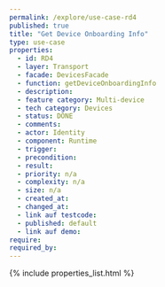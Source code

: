 ```yaml
---
permalink: /explore/use-case-rd4
published: true
title: "Get Device Onboarding Info"
type: use-case
properties:
  - id: RD4
  - layer: Transport
  - facade: DevicesFacade
  - function: getDeviceOnboardingInfo
  - description:
  - feature category: Multi-device
  - tech category: Devices
  - status: DONE
  - comments:
  - actor: Identity
  - component: Runtime
  - trigger:
  - precondition:
  - result:
  - priority: n/a
  - complexity: n/a
  - size: n/a
  - created_at:
  - changed_at:
  - link auf testcode:
  - published: default
  - link auf demo:
require:
required_by:
---
```


{% include properties_list.html %}
